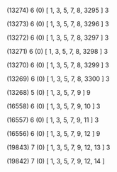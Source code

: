 (13274) 6 (0) [ 1, 3, 5, 7, 8, 3295 ] 3 


(13273) 6 (0) [ 1, 3, 5, 7, 8, 3296 ] 3 


(13272) 6 (0) [ 1, 3, 5, 7, 8, 3297 ] 3 


(13271) 6 (0) [ 1, 3, 5, 7, 8, 3298 ] 3 


(13270) 6 (0) [ 1, 3, 5, 7, 8, 3299 ] 3 


(13269) 6 (0) [ 1, 3, 5, 7, 8, 3300 ] 3 


(13268) 5 (0) [ 1, 3, 5, 7, 9 ] 9 


(16558) 6 (0) [ 1, 3, 5, 7, 9, 10 ] 3 


(16557) 6 (0) [ 1, 3, 5, 7, 9, 11 ] 3 


(16556) 6 (0) [ 1, 3, 5, 7, 9, 12 ] 9 


(19843) 7 (0) [ 1, 3, 5, 7, 9, 12, 13 ] 3 


(19842) 7 (0) [ 1, 3, 5, 7, 9, 12, 14 ]  

